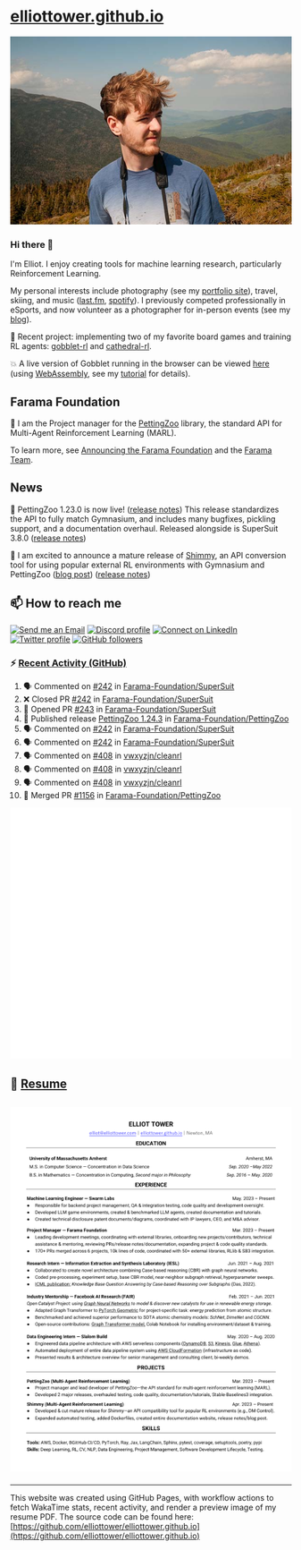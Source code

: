 # [elliottower.github.io](https://github.com/elliottower/elliottower.github.io)

[![A wild Elliot on Mt Washington](https://raw.githubusercontent.com/elliottower/elliottower.github.io/main/src/jpg/DSCF7539-600px.jpg?raw=true)](https://raw.githubusercontent.com/elliottower/elliottower.github.io/main/src/jpg/DSCF7539.jpg?raw=true)

### Hi there 👋

I'm Elliot. I enjoy creating tools for machine learning research, particularly Reinforcement Learning.

My personal interests include photography (see my [portfolio site](https://www.elliottower.com/)), travel, skiing, and music ([last.fm](https://www.last.fm/user/ajsdlfkwer), [spotify](https://open.spotify.com/user/12132818380)). I previously competed professionally in eSports, and now volunteer as a photographer for in-person events (see my [blog](https://www.elliottower.com/stories/?category=events)).

🤖 Recent project: implementing two of my favorite board games and training RL agents: [gobblet-rl](https://github.com/elliottower/gobblet-rl) and [cathedral-rl](https://github.com/elliottower/cathedral-rl). 

💥 A live version of Gobblet running in the browser can be viewed [here](https://elliottower.github.io/gobblet-rl/) (using [WebAssembly](https://webassembly.org/), see my [tutorial](https://github.com/elliottower/gobblet-rl/blob/main/tutorials/WebAssembly/web_assembly.md) for details).

## Farama Foundation

🚀 I am the Project manager for the [PettingZoo](https://github.com/Farama-Foundation/PettingZoo) library, the standard API for Multi-Agent Reinforcement Learning (MARL). 

To learn more, see [Announcing the Farama Foundation](https://farama.org/Announcing-The-Farama-Foundation) and the [Farama Team](https://farama.org/team).

## News

🎉 PettingZoo 1.23.0 is now live! ([release notes](https://github.com/Farama-Foundation/PettingZoo/releases/tag/1.23.0)) This release standardizes the API to fully match Gymnasium, and includes many bugfixes, pickling support, and a documentation overhaul. Released alongside is SuperSuit 3.8.0 ([release notes](https://github.com/Farama-Foundation/SuperSuit/releases/tag/3.8.0)) 

<!-- ![GitHub Release Date](https://img.shields.io/github/release-date/Farama-Foundation/PettingZoo) -->

🎉 I am excited to announce a mature release of [Shimmy](https://github.com/Farama-Foundation/Shimmy), an API conversion tool for using popular external RL environments with Gymnasium and PettingZoo ([blog post](https://farama.org/Announcing-Shimmy)) ([release notes](https://github.com/Farama-Foundation/Shimmy/releases/tag/v1.0.0)) 

## 📫 How to reach me

 [![Send me an Email](https://img.shields.io/badge/email-elliot%40elliottower.com-blue)](mailto:elliot@elliottower.com)
 [![Discord profile](https://img.shields.io/badge/Discord-7289DA?style=flat&logo=discord&logoColor=white)](https://discord.com/users/83091537923145728)
 [![Connect on LinkedIn](https://img.shields.io/badge/--linkedin?label=LinkedIn&logo=LinkedIn&style=social)](https://www.linkedin.com/in/elliot-tower)
 [![Twitter profile](https://img.shields.io/twitter/follow/elliottower?style=social)](https://twitter.com/ElliotTower/)
 [![GitHub followers](https://img.shields.io/github/followers/elliottower?style=social)](https://github.com/elliottower/)

### ⚡ [Recent Activity (GitHub)](https://github.com/elliottower)

<!--START_SECTION:activity-->
1. 🗣 Commented on [#242](https://github.com/Farama-Foundation/SuperSuit/pull/242#issuecomment-1898955614) in [Farama-Foundation/SuperSuit](https://github.com/Farama-Foundation/SuperSuit)
2. ❌ Closed PR [#242](https://github.com/Farama-Foundation/SuperSuit/pull/242) in [Farama-Foundation/SuperSuit](https://github.com/Farama-Foundation/SuperSuit)
3. 💪 Opened PR [#243](https://github.com/Farama-Foundation/SuperSuit/pull/243) in [Farama-Foundation/SuperSuit](https://github.com/Farama-Foundation/SuperSuit)
4. 🚀 Published release [PettingZoo 1.24.3](https://github.com/Farama-Foundation/PettingZoo/releases/tag/1.24.3) in [Farama-Foundation/PettingZoo](https://github.com/Farama-Foundation/PettingZoo)
5. 🗣 Commented on [#242](https://github.com/Farama-Foundation/SuperSuit/pull/242#issuecomment-1898902449) in [Farama-Foundation/SuperSuit](https://github.com/Farama-Foundation/SuperSuit)
6. 🗣 Commented on [#242](https://github.com/Farama-Foundation/SuperSuit/pull/242#issuecomment-1898900991) in [Farama-Foundation/SuperSuit](https://github.com/Farama-Foundation/SuperSuit)
7. 🗣 Commented on [#408](https://github.com/vwxyzjn/cleanrl/pull/408#issuecomment-1898773076) in [vwxyzjn/cleanrl](https://github.com/vwxyzjn/cleanrl)
8. 🗣 Commented on [#408](https://github.com/vwxyzjn/cleanrl/pull/408#issuecomment-1898766723) in [vwxyzjn/cleanrl](https://github.com/vwxyzjn/cleanrl)
9. 🗣 Commented on [#408](https://github.com/vwxyzjn/cleanrl/pull/408#issuecomment-1898714916) in [vwxyzjn/cleanrl](https://github.com/vwxyzjn/cleanrl)
10. 🎉 Merged PR [#1156](https://github.com/Farama-Foundation/PettingZoo/pull/1156) in [Farama-Foundation/PettingZoo](https://github.com/Farama-Foundation/PettingZoo)
<!--END_SECTION:activity-->


<picture>
  <a href="https://metrics.lecoq.io/insights?user=elliottower">
   <img src="/github-metrics.svg" alt="Metrics">
  </a>
</picture>

## 📄 [Resume](https://elliottower.github.io/src/pdf/resume.pdf)

<!-- PDF-TO-MARKDOWN:START -->
![Page 1](src/png/page1.png "Page 1")
---
<!-- PDF-TO-MARKDOWN:END -->

----

This website was created using GitHub Pages, with workflow actions to fetch WakaTime stats, recent activity, and render a preview image of my resume PDF. The source code can be found here: [https://github.com/elliottower/elliottower.github.io](https://github.com/elliottower/elliottower.github.io)
